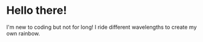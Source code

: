 Hello there!
=======
I'm new to coding but not for long! I ride different wavelengths to create my own rainbow.
